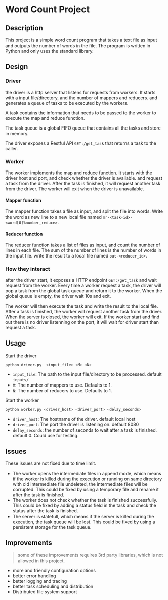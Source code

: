 # Word Count Project

## Description

This project is a simple word count program that takes a text file as input and outputs the number of words in the file. The program is written in Python and only uses the standard library.

## Design

### Driver

the driver is a http server that listens for requests from workers. It starts with a input file/directory, and the number of mappers and reducers. and generates a queue of tasks to be executed by the workers.

A task contains the information that needs to be passed to the worker to execute the map and reduce function.

The task queue is a global FIFO queue that contains all the tasks and store in memory.

The driver exposes a Restful API `GET:/get_task` that returns a task to the caller.

### Worker

The worker implements the map and reduce function. It starts with the driver host and port, and check whether the driver is available. and request a task from the driver. After the task is finished, it will request another task from the driver. The worker will exit when the driver is unavailable.

#### Mapper function

The mapper function takes a file as input, and split the file into words. Write the word as new line to a new local file named `mr-<task-id>-<word[0]%number_reduce>`.

#### Reducer function

The reducer function takes a list of files as input, and count the number of lines in each file. The sum of the number of lines is the number of words in the input file. write the result to a local file named `out-<reducer_id>`.

### How they interact

after the driver start, it exposes a HTTP endpoint `GET:/get_task` and wait request from the worker.
Every time a worker request a task, the driver will pop a task from the global task queue and return it to the worker.
When the global queue is empty, the driver wait 10s and exit.

The worker will then execute the task and write the result to the local file. After a task is finished, the worker will request another task from the driver. When the server is closed, the worker will exit. If the worker start and find out there is no driver listenning on the port, it will wait for driver start than request a task.

## Usage

Start the driver

```bash
python driver.py  <input_file> <M> <N> 
```

- `input_file`: The path to the input file/directory to be processed. default `inputs/`
- `M`: The number of mappers to use. Defaults to 1.
- `N`: The number of reducers to use. Defaults to 1.

Start the worker

```bash
python worker.py <driver_host> <driver_port> <delay_seconds>
```

- `driver_host`: The hostname of the driver. default local host
- `driver_port`: The port the driver is listening on. default 8080
- `delay_seconds`: the number of seconds to wait after a task is finished. default 0. Could use for testing.

## Issues

These issues are not fixed due to time limit.

- The worker opens the intermediate files in append mode, which means if the worker is killed during the execution or running on same directory with old intermediate file undeleted, the intermediate files will be corrupted. This could be fixed by using a temporary file and rename it after the task is finished.
- The worker does not check whether the task is finished successfully. This could be fixed by adding a status field in the task and check the status after the task is finished.
- The server is statefull, which means if the server is killed during the execution, the task queue will be lost. This could be fixed by using a persistent storage for the task queue.

## Improvements

> some of these improvements requires 3rd party libraries, which is not allowed in this project.

- more and friendly configuration options
- better error handling
- better logging and tracing
- better task scheduling and distribution
- Distributed file system support
